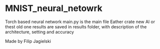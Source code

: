 # MNIST_neural_netowrk
Torch based neural network
main.py is the main file
Eather crate new AI or thest old one
results are saved in results folder,
with description of the architecture, setting and accuracy

Made by Filip Jagielski
